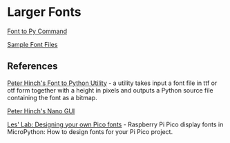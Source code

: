 # Larger Fonts

[Font to Py Command](https://github.com/peterhinch/micropython-font-to-py)


[Sample Font Files](https://github.com/peterhinch/micropython-nano-gui/tree/master/gui/fonts)

## References

[Peter Hinch's Font to Python Utility](https://github.com/peterhinch/micropython-font-to-py) -  a utility takes input a font file in ttf or otf form together with a height in pixels and outputs a Python source file containing the font as a bitmap.

[Peter Hinch's Nano GUI](https://github.com/peterhinch/micropython-nano-gui)

[Les' Lab: Designing your own Pico fonts](https://www.youtube.com/watch?v=BMlGyAYNdF8&t=2s) - Raspberry Pi Pico display fonts in MicroPython: How to design fonts for your Pi Pico project.
